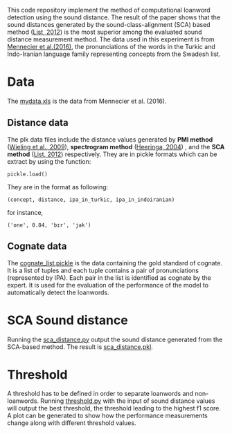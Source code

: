 This code repository implement the method of computational loanword detection using the sound distance. The result of the paper shows that the sound distances generated by the sound-class-alignment (SCA) based method ([List, 2012](https://pdfs.semanticscholar.org/874d/14f33aea18bcba36328d10287a8b55070c40.pdf)) is the most superior among the evaluated sound distance measurement method. The data used in this experiment is from [Mennecier et al.(2016)](http://booksandjournals.brillonline.com/content/journals/10.1163/22105832-00601015), the pronunciations of the words in the Turkic and Indo-Iranian language family representing concepts from the Swadesh list. 


# Data 

The [mydata.xls]() is the data from Mennecier et al. (2016). 


## Distance data

The plk data files include the distance values generated by **PMI method** ([Wieling et al., 2009](https://dl.acm.org/citation.cfm?id=1642053)), **spectrogram method** ([Heeringa, 2004](https://www.rug.nl/research/portal/files/9800656/thesis.pdf)) , and the **SCA method** ([List, 2012](https://pdfs.semanticscholar.org/874d/14f33aea18bcba36328d10287a8b55070c40.pdf)) respectively. They are in pickle formats which can be extract by using the function: 

```
pickle.load()
```

They are in the format as following: 

```
(concept, distance, ipa_in_turkic, ipa_in_indoiranian)
```

for instance, 

```
('one', 0.84, 'bɪr', 'jak')
```

## Cognate data
The [cognate_list.pickle](https://github.com/jayliqinzhang/computational-loanword-detection/blob/master/data/cognate_list.pickle) is the data containing the gold standard of cognate. It is a list of tuples and each tuple contains a pair of pronunciations (represented by IPA). Each pair in the list is identified as cognate by the expert. It is used for the evaluation of the performance of the model to automatically detect the loanwords. 


# SCA Sound distance

Running the [sca_distance.py](https://github.com/jayliqinzhang/computational-loanword-detection/blob/master/sca_distance.py) output the sound distance generated from the SCA-based method. The result is [sca_distance.pkl](https://github.com/jayliqinzhang/computational-loanword-detection/blob/master/data/sca_distance.pkl). 


# Threshold

A threshold has to be defined in order to separate loanwords and non-loanwords. Running [threshold.py](https://github.com/jayliqinzhang/computational-loanword-detection/blob/master/threshold.py) with the input of sound distance values will output the best threshold, the threshold leading to the highest f1 score. A plot can be generated to show how the performance measurements change along with different threshold values.  



